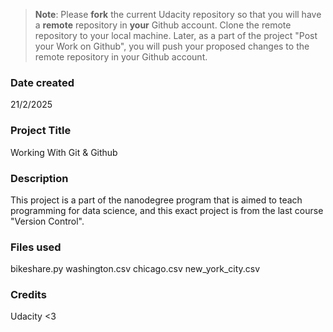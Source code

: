 >**Note**: Please **fork** the current Udacity repository so that you will have a **remote** repository in **your** Github account. Clone the remote repository to your local machine. Later, as a part of the project "Post your Work on Github", you will push your proposed changes to the remote repository in your Github account.

### Date created
21/2/2025

### Project Title
Working With Git & Github

### Description
This project is a part of the nanodegree program that is aimed to teach programming for data science, and this exact project is from the last course "Version Control".

### Files used 
bikeshare.py
washington.csv
chicago.csv
new_york_city.csv


### Credits
Udacity <3

